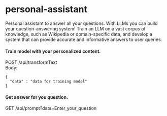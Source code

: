 # personal-assistant

Personal assistant to answer all your questions. With LLMs you can build your question-answering system! Train an LLM on a vast corpus of knowledge, such as Wikipedia or domain-specific data, and develop a system that can provide accurate and informative answers to user queries.

#### Train model with your personalized content.
POST /api/transformText <br>
Body:
```
{
  "data" : "data for training model"
}
```

#### Get answer for you question.
GET /api/prompt?data=Enter_your_question
